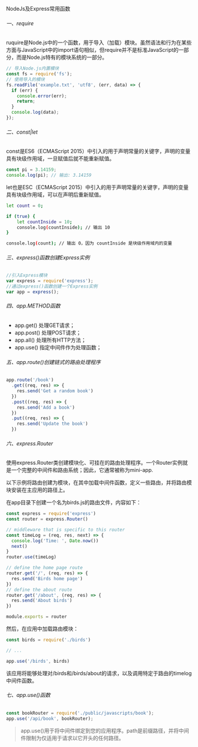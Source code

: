NodeJs及Express常用函数

###### 一、require

ruquire是Node.js中的一个函数，用于导入（加载）模块。虽然语法和行为在某些方面与JavaScript中的import语句相似，但require并不是标准JavaScript的一部分，而是Node.js特有的模块系统的一部分。

```js
// 导入Node.js内置模块
const fs = require('fs');
// 使用导入的模块
fs.readFile('example.txt', 'utf8', (err, data) => {
  if (err) {
    console.error(err);
    return;
  }
  console.log(data);
});

```

###### 二、const|let

const是ES6（ECMAScript 2015）中引入的用于声明常量的关键字，声明的变量具有块级作用域，一旦赋值后就不能重新赋值。

```js
const pi = 3.14159;
console.log(pi); // 输出: 3.14159
```

let也是ESC（ECMAScript 2015）中引入的用于声明常量的关键字，声明的变量具有块级作用域，可以在声明后重新赋值。

```sh
let count = 0;

if (true) {
    let countInside = 10;
    console.log(countInside); // 输出 10
}

console.log(count); // 输出 0，因为 countInside 是块级作用域内的变量
```

###### 三、express()函数创建Express实例

```js
//引入Express模块
var express = require('express');
//通过express()函数创建一个Express实例
var app = express();
```

###### 四、app.METHOD函数

- app.get() 处理GET请求；
- app.post() 处理POST请求；
- app.all() 处理所有HTTP方法；
- app.use() 指定中间件作为处理函数；

###### 五、app.route()创建链式的路由处理程序

```js
app.route('/book')
  .get((req, res) => {
    res.send('Get a random book')
  })
  .post((req, res) => {
    res.send('Add a book')
  })
  .put((req, res) => {
    res.send('Update the book')
  })
```

###### 六、express.Router

使用express.Router类创建模块化、可挂在的路由处理程序。一个Router实例就是一个完整的中间件和路由系统；因此，它通常被称为mini-app.

以下示例将路由创建为模块，在其中加载中间件函数，定义一些路由，并将路由模块安装在主应用的路径上。

在app目录下创建一个名为birds.js的路由文件，内容如下：

```js
const express = require('express')
const router = express.Router()

// middleware that is specific to this router
const timeLog = (req, res, next) => {
  console.log('Time: ', Date.now())
  next()
}
router.use(timeLog)

// define the home page route
router.get('/', (req, res) => {
  res.send('Birds home page')
})
// define the about route
router.get('/about', (req, res) => {
  res.send('About birds')
})

module.exports = router
```

然后，在应用中加载路由模块：

```js
const birds = require('./birds')

// ...

app.use('/birds', birds)
```

该应用将能够处理对/birds和/birds/about的请求，以及调用特定于路由的timelog中间件函数。

###### 七、app.use()函数

```js
const bookRouter = require('./public/javascripts/book');
app.use('/api/book', bookRouter);
```

> app.use()用于将中间件绑定到您的应用程序。path是前缀路径，并将中间件限制为仅适用于请求以它开头的任何路径。
